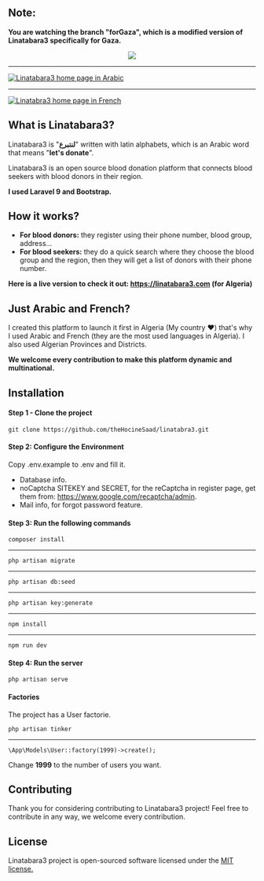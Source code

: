 ## Note:
**You are watching the branch "forGaza", which is a modified version of Linatabara3 specifically for Gaza.**

<p align="center"><a href="https://github.com/theHocineSaad/linatabra3" target="_blank"><img src="https://i.imgur.com/pU6Uatt.png"></a></p>


------------


[![Linatabara3 home page in Arabic](https://i.imgur.com/1YJgkVT.png "Linatabara3 home page in Arabic")](https://github.com/theHocineSaad/linatabra3 "Linatabara3 home page in Arabic")


------------


[![Linatabra3 home page in French](https://i.imgur.com/MvmhgHc.png "Linatabra3 home page in French")](https://github.com/theHocineSaad/linatabra3 "Linatabra3 home page in French")

## What is Linatabara3?
Linatabara3 is "**لنتبرع**" written with latin alphabets, which is an Arabic word that means "**let's donate**".

Linatabara3 is an open source blood donation platform that connects blood seekers with blood donors in their region.

**I used Laravel 9 and Bootstrap.**

## How it works?
- **For blood donors:** they register using their phone number, blood group, address...
- **For blood seekers:** they do a quick search where they choose the blood group and the region, then they will get a list of donors with their phone number.

**Here is a live version to check it out:  https://linatabara3.com (for Algeria)**

## Just Arabic and French?
I created this platform to launch it first in Algeria (My country ❤) that's why I used Arabic and French (they are the most used languages in Algeria).
I also used Algerian Provinces and Districts.

**We welcome every contribution to make this platform dynamic and multinational.**

## Installation
#### Step 1 - Clone the project
    git clone https://github.com/theHocineSaad/linatabra3.git

#### Step 2: Configure the Environment
Copy .env.example to .env and fill it.
- Database info.
- noCaptcha SITEKEY and SECRET, for the reCaptcha in register page, get them from: https://www.google.com/recaptcha/admin.
- Mail info, for forgot password feature.

#### Step 3: Run the following commands
    composer install

------------

    php artisan migrate


------------


    php artisan db:seed

------------

    php artisan key:generate

------------

    npm install

------------

    npm run dev

#### Step 4: Run the server
    php artisan serve

#### Factories
The project has a User factorie.

    php artisan tinker

------------

    \App\Models\User::factory(1999)->create();

Change **1999** to the number of users you want.

## Contributing
Thank you for considering contributing to Linatabara3 project! Feel free to contribute in any way, we welcome every contribution.

## License
Linatabara3 project is open-sourced software licensed under the [MIT license.](https://github.com/theHocineSaad/linatabra3/blob/main/LICENSE "MIT license.")
